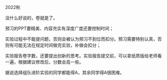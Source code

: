 2022秋

没什么好说的，卷就是了。

预习的PPT要精美、内容充实有深度广度还要控制时间；

实验过程中不能提问题，否则会被认为预习不到位而扣分。预习需要特别认真，否则有可能无法在规定时间做完实验，补做会扣分；

实验报告卷字数，还要提出创新的思考。实验报告提交前，可以拿纸质版给老师看一遍，根据建议修改后，分数会高一些。

据说选择组队进阶实验的同学都能得A，其余同学得A很困难。
